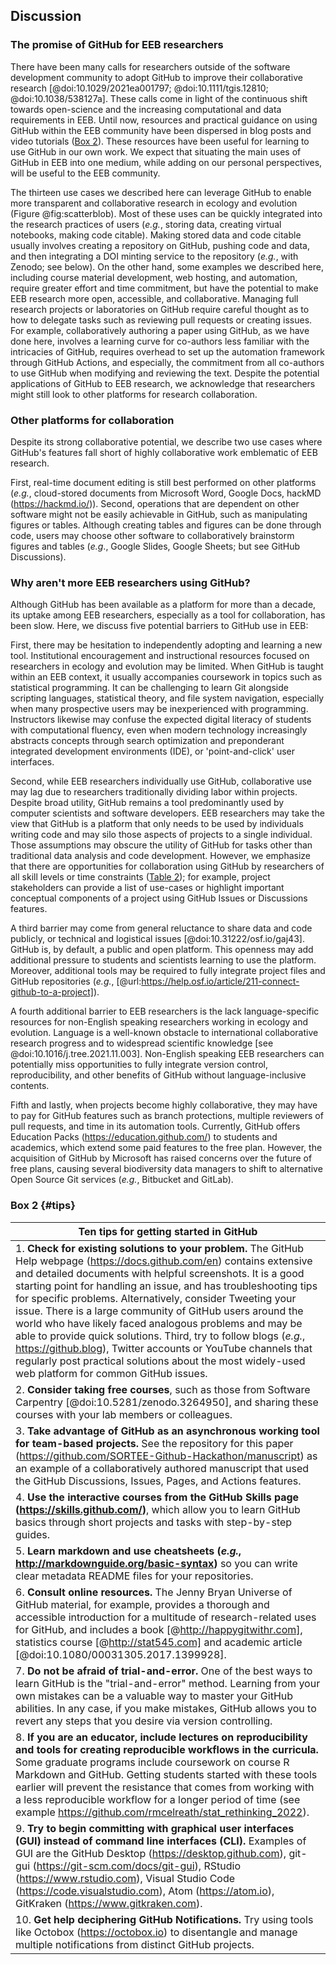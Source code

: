 ## Discussion
<!--*Contributors to this section: Rob, Brandon*-->

### The promise of GitHub for EEB researchers

There have been many calls for researchers outside of the software development community to adopt GitHub to improve their collaborative research [@doi:10.1029/2021ea001797; @doi:10.1111/tgis.12810; @doi:10.1038/538127a].
These calls come in light of the continuous shift towards open-science and the increasing computational and data requirements in EEB.
Until now, resources and practical guidance on using GitHub within the EEB community have been dispersed in blog posts and video tutorials ([Box 2](#tips)).
These resources have been useful for learning to use GitHub in our own work.
We expect that situating the main uses of GitHub in EEB into one medium, while adding on our personal perspectives, will be useful to the EEB community.

The thirteen use cases we described here can leverage GitHub to enable more transparent and collaborative research in ecology and evolution (Figure @fig:scatterblob).
Most of these uses can be quickly integrated into the research practices of users (_e.g._, storing data, creating virtual notebooks, making code citable).
Making stored data and code citable usually involves creating a repository on GitHub, pushing code and data, and then integrating a DOI minting service to the repository (_e.g._, with Zenodo; see below).
On the other hand, some examples we described here, including course material development, web hosting, and automation, require greater effort and time commitment, but have the potential to make EEB research more open, accessible, and collaborative.
Managing full research projects or laboratories on GitHub require careful thought as to how to delegate tasks such as reviewing pull requests or creating issues.
For example, collaboratively authoring a paper using GitHub, as we have done here, involves a learning curve for co-authors less familiar with the intricacies of GitHub, requires overhead to set up the automation framework through GitHub Actions, and especially, the commitment from all co-authors to use GitHub when modifying and reviewing the text.
Despite the potential applications of GitHub to EEB research, we acknowledge that researchers might still look to other platforms for research collaboration.

### Other platforms for collaboration

<!--*Contributors to this section: Rob*-->

Despite its strong collaborative potential, we describe two use cases where GitHub's features fall short of highly collaborative work emblematic of EEB research.

First, real-time document editing is still best performed on other platforms (_e.g._, cloud-stored documents from Microsoft Word, Google Docs, hackMD (<https://hackmd.io/>)).
Second, operations that are dependent on other software might not be easily achievable in GitHub, such as manipulating figures or tables.
Although creating tables and figures can be done through code, users may choose other software to collaboratively brainstorm figures and tables (_e.g_., Google Slides, Google Sheets; but see GitHub Discussions).

### Why aren't more EEB researchers using GitHub?

<!--*Contributors to this section: Saeed, Vivienne, PHPB*-->

Although GitHub has been available as a platform for more than a decade, its uptake among EEB researchers, especially as a tool for collaboration, has been slow. Here, we discuss five potential barriers to GitHub use in EEB:

First, there may be hesitation to independently adopting and learning a new tool. 
Institutional encouragement and instructional resources focused on researchers in ecology and evolution may be limited.
When GitHub is taught within an EEB context, it usually accompanies coursework in topics such as statistical programming.
It can be challenging to learn Git alongside scripting languages, statistical theory, and file system navigation, especially when many prospective users may be inexperienced with programming.
Instructors likewise may confuse the expected digital literacy of students with computational fluency, even when modern technology increasingly abstracts concepts through search optimization and preponderant integrated development environments (IDE), or 'point-and-click' user interfaces.

Second, while EEB researchers individually use GitHub, collaborative use may lag due to researchers traditionally dividing labor within projects.
Despite broad utility, GitHub remains a tool predominantly used by computer scientists and software developers. 
EEB researchers may take the view that GitHub is a platform that only needs to be used by individuals writing code and may silo those aspects of projects to a single individual.
Those assumptions may obscure the utility of GitHub for tasks other than traditional data analysis and code development.
However, we emphasize that there are opportunities for collaboration using GitHub by researchers of all skill levels or time constraints ([Table 2](#tbl:roles)); for example, project stakeholders can provide a list of use-cases or highlight important conceptual components of a project using GitHub Issues or Discussions features.

A third barrier may come from general reluctance to share data and code publicly, or technical and logistical issues [@doi:10.31222/osf.io/gaj43].
GitHub is, by default, a public and open platform.
This openness may add additional pressure to students and scientists learning to use the platform.
Moreover, additional tools may be required to fully integrate project files and GitHub repositories (_e.g._, [@url:https://help.osf.io/article/211-connect-github-to-a-project]).

A fourth additional barrier to EEB researchers is the lack language-specific resources for non-English speaking researchers working in ecology and evolution.
Language is a well-known obstacle to international collaborative research progress and to widespread scientific knowledge [see @doi:10.1016/j.tree.2021.11.003].
Non-English speaking EEB researchers can potentially miss opportunities to fully integrate version control, reproducibility, and other benefits of GitHub without language-inclusive contents.

Fifth and lastly, when projects become highly collaborative, they may have to pay for GitHub features such as branch protections, multiple reviewers of pull requests, and time in its automation tools.
Currently, GitHub offers Education Packs (<https://education.github.com/>) to students and academics, which extend some paid features to the free plan.
However, the acquisition of GitHub by Microsoft has raised concerns over the future of free plans, causing several biodiversity data managers to shift to alternative Open Source Git services (_e.g._, Bitbucket and GitLab).

### Box 2 {#tips}

<!--*Contributors to this section: Ali, Emma*-->

| Ten tips for getting started in GitHub |
|------------------------------------------------------------------------|
| 1. **Check for existing solutions to your problem.** The GitHub Help webpage (<https://docs.github.com/en>) contains extensive and detailed documents with helpful screenshots. It is a good starting point for handling an issue, and has troubleshooting tips for specific problems. Alternatively, consider Tweeting your issue. There is a large community of GitHub users around the world who have likely faced analogous problems and may be able to provide quick solutions. Third, try to follow blogs (_e.g._, <https://github.blog>), Twitter accounts or YouTube channels that regularly post practical solutions about the most widely-used web platform for common GitHub issues. |
| 2. **Consider taking free courses**, such as those from Software Carpentry [@doi:10.5281/zenodo.3264950], and sharing these courses with your lab members or colleagues. |
| 3. **Take advantage of GitHub as an asynchronous working tool for team-based projects.** See the repository for this paper (<https://github.com/SORTEE-Github-Hackathon/manuscript>) as an example of a collaboratively authored manuscript that used the GitHub Discussions, Issues, Pages, and Actions features. |
| 4. **Use the interactive courses from the GitHub Skills page (<https://skills.github.com/>)**, which allow you to learn GitHub basics through short projects and tasks with step-by-step guides. |
| 5. **Learn markdown and use cheatsheets (_e.g._, <http://markdownguide.org/basic-syntax>)** so you can write clear metadata README files for your repositories. |
| 6. **Consult online resources.** The Jenny Bryan Universe of GitHub material, for example, provides a thorough and accessible introduction for a multitude of research-related uses for GitHub, and includes a book [@http://happygitwithr.com], statistics course [@http://stat545.com] and academic article [@doi:10.1080/00031305.2017.1399928]. |
| 7. **Do not be afraid of trial-and-error.** One of the best ways to learn GitHub is the "trial-and-error" method. Learning from your own mistakes can be a valuable way to master your GitHub abilities. In any case, if you make mistakes, GitHub allows you to revert any steps that you desire via version controlling. |
| 8. **If you are an educator, include lectures on reproducibility and tools for creating reproducible workflows in the curricula.** Some graduate programs include coursework on course R Markdown and GitHub. Getting students started with these tools earlier will prevent the resistance that comes from working with a less reproducible workflow for a longer period of time (see example <https://github.com/rmcelreath/stat_rethinking_2022>). |
| 9. **Try to begin committing with graphical user interfaces (GUI) instead of command line interfaces (CLI).** Examples of GUI are the GitHub Desktop (<https://desktop.github.com>), git-gui (<https://git-scm.com/docs/git-gui>), RStudio (<https://www.rstudio.com>), Visual Studio Code (<https://code.visualstudio.com>), Atom (<https://atom.io>), GitKraken (<https://www.gitkraken.com>).
| 10. **Get help deciphering GitHub Notifications.** Try using tools like Octobox (<https://octobox.io>) to disentangle and manage multiple notifications from distinct GitHub projects. |
